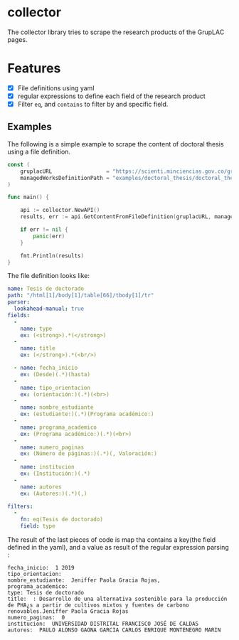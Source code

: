 # collector

The collector library tries to scrape the research products of the GrupLAC pages.
# Features
- [x] File definitions using yaml
- [x] regular expressions to define each field of the research product
- [x] Filter `eq`, and `contains` to filter by and specific field. 
## Examples

The following is a simple example to scrape the content of doctoral thesis using a file definition.

```go
const (
	gruplacURL                 = "https://scienti.minciencias.gov.co/gruplac/jsp/visualiza/visualizagr.jsp?nro=00000000001394"
	managedWorksDefinitionPath = "examples/doctoral_thesis/doctoral_thesis_definition.yml"
)

func main() {

	api := collector.NewAPI()
	results, err := api.GetContentFromFileDefinition(gruplacURL, managedWorksDefinitionPath)

	if err != nil {
		panic(err)
	}

	fmt.Println(results)
}
``` 

The file definition looks like:
```yaml
name: Tesis de doctorado
path: "/html[1]/body[1]/table[66]/tbody[1]/tr"
parser:
  lookahead-manual: true
fields:
  -
    name: type
    ex: (<strong>).*(</strong>)
  -
    name: title
    ex: (</strong>).*(<br/>)

  - name: fecha_inicio
    ex: (Desde)(.*)(hasta)
  -
    name: tipo_orientacion
    ex: (orientación:)(.*)(<br>)
  -
    name: nombre_estudiante
    ex: (estudiante:)(.*)(Programa académico:)
  -
    name: programa_academico
    ex: (Programa académico:)(.*)(<br>)
  -
    name: numero_paginas
    ex: (Número de páginas:)(.*)(, Valoración:)
  -
    name: institucion
    ex: (Institución:)(.*)
  -
    name: autores
    ex: (Autores:)(.*)(,)

filters:
  -
    fn: eq(Tesis de doctorado)
    field: type

```

The result of the last pieces of code is map tha contains a key(the field defined in the yaml), and a value as result of the regular expression parsing : 
```text
fecha_inicio:  1 2019 
tipo_orientacion: 
nombre_estudiante:  Jeniffer Paola Gracia Rojas, 
programa_academico: 
type: Tesis de doctorado
title:  : Desarrollo de una alternativa sostenible para la producción de PHA¿s a partir de cultivos mixtos y fuentes de carbono renovables.Jeniffer Paola Gracia Rojas
numero_paginas:  0
institucion:  UNIVERSIDAD DISTRITAL FRANCISCO JOSÉ DE CALDAS
autores:  PAULO ALONSO GAONA GARCIA CARLOS ENRIQUE MONTENEGRO MARIN
```